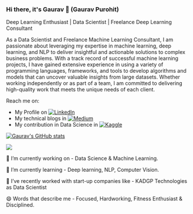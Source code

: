 ### Hi there, it's Gaurav 👋 (Gaurav Purohit)

Deep Learning Enthusiast | Data Scientist | Freelance Deep Learning Consultant

As a Data Scientist and Freelance Machine Learning Consultant, I am passionate about leveraging my expertise in machine learning, deep learning, and NLP to deliver insightful and actionable solutions to complex business problems. With a track record of successful machine learning projects, I have gained extensive experience in using a variety of programming languages, frameworks, and tools to develop algorithms and models that can uncover valuable insights from large datasets. Whether working independently or as part of a team, I am committed to delivering high-quality work that meets the unique needs of each client.

Reach me on:
- My Profile on [![LinkedIn](https://img.shields.io/badge/-LinkedIn-blue?style=flat-square&logo=Linkedin&logoColor=white)](https://www.linkedin.com/in/gaurav-purohit-38574422a/)
- My technical blogs in [![Medium](https://img.shields.io/badge/-Medium-black?style=flat-square&logo=Medium&logoColor=white)](https://medium.com/@gs20049799)
- My contribution in Data Science in [![Kaggle](https://img.shields.io/badge/-Kaggle-blue?style=flat-square&logo=Kaggle&logoColor=white)](https://www.kaggle.com/purohitgaurav)

[![Gaurav's GitHub stats](https://github-readme-stats.vercel.app/api?username=gaurav9799&show_icons=true&theme=radical)](https://github.com/gaurav9799)

<a href="https://github.com/gaurav9799">
  <img align="center" src="https://github-readme-stats.vercel.app/api/top-langs/?username=gaurav9799&layout=compact&hide=html&theme=dark" />
</a>




🔭 I’m currently working on - Data Science & Machine Learning.

🌱 I’m currently learning - Deep learning, NLP, Computer Vision.

👯 I’ve recently worked with start-up companies like - KADGP Technologies as Data Scientist

😄 Words that describe me - Focused, Hardworking, Fitness Enthusiast & Disciplined.
